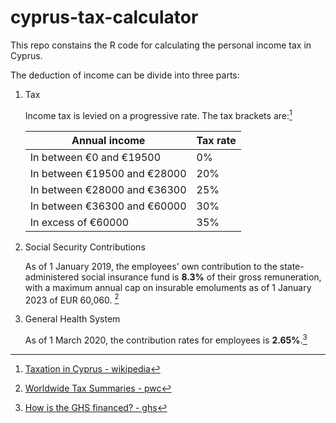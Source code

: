 # cyprus-tax-calculator

This repo constains the R code for calculating the personal income tax in Cyprus.

The deduction of income can be divide into three parts:

1. Tax

   Income tax is levied on a progressive rate. The tax brackets are:[^1]

   | Annual income                | Tax rate |
   | ---------------------------- | -------- |
   | In between €0 and €19500     | 0%       |
   | In between €19500 and €28000 | 20%      |
   | In between €28000 and €36300 | 25%      |
   | In between €36300 and €60000 | 30%      |
   | In excess of €60000          | 35%      |

2. Social Security Contributions

   As of 1 January 2019, the employees' own contribution to the state-administered social insurance fund is **8.3%** of their gross remuneration, with a maximum annual cap on insurable emoluments as of 1 January 2023 of EUR 60,060. [^2]

3. General Health System

   As of 1 March 2020, the contribution rates  for employees is **2.65%**.[^3]
[^1]:[Taxation in Cyprus - wikipedia](https://en.wikipedia.org/wiki/Taxation_in_Cyprus)
[^2]:[Worldwide Tax Summaries - pwc](https://taxsummaries.pwc.com/cyprus/individual/other-taxes#:~:text=Social%20security%20contributions&text=The%20rate%20of%208.3%25%20applies,as%20of%201%20January%202039)
[^3]:[How is the GHS financed? - ghs](https://www.gesy.org.cy/sites/Sites?d=Desktop&locale=en_US&lookuphost=/en-us/&lookuppage=hiofinancing)
